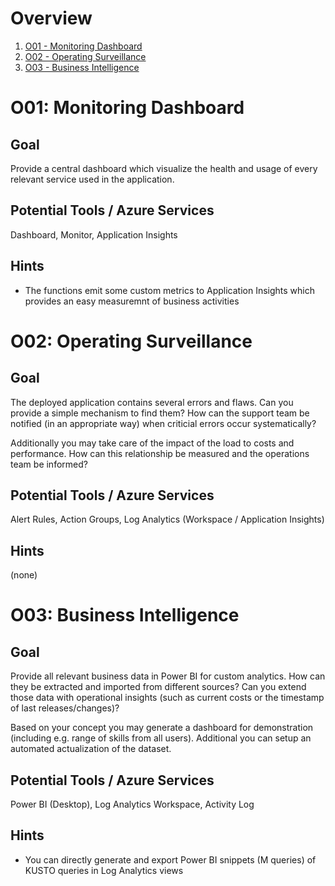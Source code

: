 # Overview
1. [O01 - Monitoring Dashboard](#o01-monitoring-dashboard)
1. [O02 - Operating Surveillance](#o02-operating-surveillance)
1. [O03 - Business Intelligence](#o03-business-intelligence)

# O01: Monitoring Dashboard
## Goal
Provide a central dashboard which visualize the health and usage of every relevant service used in the application.

## Potential Tools / Azure Services
Dashboard, Monitor, Application Insights

## Hints
* The functions emit some custom metrics to Application Insights which provides an easy measuremnt of business activities

# O02: Operating Surveillance
## Goal
The deployed application contains several errors and flaws. Can you provide a simple mechanism to find them? How can the support team be notified (in an appropriate way) when criticial errors occur systematically?

Additionally you may take care of the impact of the load to costs and performance. How can this relationship be measured and the operations team be informed?

## Potential Tools / Azure Services
Alert Rules, Action Groups, Log Analytics (Workspace / Application Insights)

## Hints
(none)

# O03: Business Intelligence
## Goal
Provide all relevant business data in Power BI for custom analytics. How can they be extracted and imported from different sources? Can you extend those data with operational insights (such as current costs or the timestamp of last releases/changes)?

Based on your concept you may generate a dashboard for demonstration (including e.g. range of skills from all users). Additional you can setup an automated actualization of the dataset.

## Potential Tools / Azure Services
Power BI (Desktop), Log Analytics Workspace, Activity Log

## Hints
* You can directly generate and export Power BI snippets (M queries) of KUSTO queries in Log Analytics views
